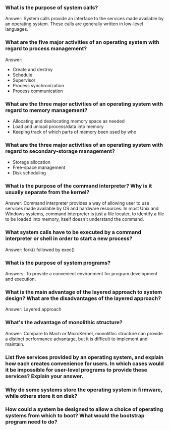 ### What is the purpose of system calls?
Answer: System calls provide an interface to the services made available by an operating system. These calls are generally written in low-level languages.

### What are the five major activities of an operating system with regard to process management?
Answer:
* Create and destroy
* Schedule
* Supervisor
* Process synchronization
* Process communication

### What are the three major activities of an operating system with regard to memory management?
* Allocating and deallocating memory space as needed
* Load and unload process/data into memory
* Keeping track of which parts of memory been used by who

### What are the three major activities of an operating system with regard to secondary-storage management?
* Storage allocation
* Free-space management
* Disk scheduling

### What is the purpose of the command interpreter? Why is it usually separate from the kernel?
Answer: Command interpreter provides a way of allowing user to use services made available by OS and hardware resources. In most Unix and Windows systems, command interpreter is just a file locater, to identify a file to be loaded into memory, itself doesn't understand the command.

### What system calls have to be executed by a command interpreter or shell in order to start a new process?
Answer: fork() followed by exec()

### What is the purpose of system programs?
Answers: To provide a convenient environment for program development and execution.

### What is the main advantage of the layered approach to system design? What are the disadvantages of the layered approach?
Answer: Layered approach 

### What's the advantage of monolithic structure?
Answer: Compare to Mach or MicroKernel, monolithic structure can provide a distinct performance advantage, but it is difficult to implement and maintain.

### List five services provided by an operating system, and explain how each creates convenience for users. In which cases would it be impossible for user-level programs to provide these services? Explain your answer.

### Why do some systems store the operating system in firmware, while others store it on disk?

### How could a system be designed to allow a choice of operating systems from which to boot? What would the bootstrap program need to do?